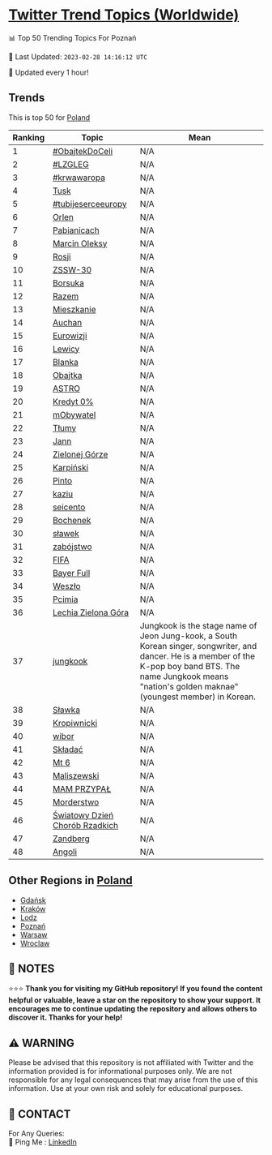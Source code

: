 [Twitter Trend Topics (Worldwide)](https://github.com/ErcinDedeoglu/Twitter-Trend-Topics)
==========


📊 Top 50 Trending Topics For Poznań

📆 Last Updated: `2023-02-28 14:16:12 UTC`

🔧 Updated every 1 hour!


## Trends

This is top 50 for [Poland](</Poland>)

| Ranking | Topic | Mean |
| ------- | ------------ | ------------ |
| 1 | [#ObajtekDoCeli](http://twitter.com/search?q=%23ObajtekDoCeli) | N/A |
| 2 | [#LZGLEG](http://twitter.com/search?q=%23LZGLEG) | N/A |
| 3 | [#krwawaropa](http://twitter.com/search?q=%23krwawaropa) | N/A |
| 4 | [Tusk](http://twitter.com/search?q=Tusk) | N/A |
| 5 | [#tubijeserceeuropy](http://twitter.com/search?q=%23tubijeserceeuropy) | N/A |
| 6 | [Orlen](http://twitter.com/search?q=Orlen) | N/A |
| 7 | [Pabianicach](http://twitter.com/search?q=Pabianicach) | N/A |
| 8 | [Marcin Oleksy](http://twitter.com/search?q=Marcin+Oleksy) | N/A |
| 9 | [Rosji](http://twitter.com/search?q=Rosji) | N/A |
| 10 | [ZSSW-30](http://twitter.com/search?q=ZSSW-30) | N/A |
| 11 | [Borsuka](http://twitter.com/search?q=Borsuka) | N/A |
| 12 | [Razem](http://twitter.com/search?q=Razem) | N/A |
| 13 | [Mieszkanie](http://twitter.com/search?q=Mieszkanie) | N/A |
| 14 | [Auchan](http://twitter.com/search?q=Auchan) | N/A |
| 15 | [Eurowizji](http://twitter.com/search?q=Eurowizji) | N/A |
| 16 | [Lewicy](http://twitter.com/search?q=Lewicy) | N/A |
| 17 | [Blanka](http://twitter.com/search?q=Blanka) | N/A |
| 18 | [Obajtka](http://twitter.com/search?q=Obajtka) | N/A |
| 19 | [ASTRO](http://twitter.com/search?q=ASTRO) | N/A |
| 20 | [Kredyt 0%](http://twitter.com/search?q=Kredyt+0%25) | N/A |
| 21 | [mObywatel](http://twitter.com/search?q=mObywatel) | N/A |
| 22 | [Tłumy](http://twitter.com/search?q=T%c5%82umy) | N/A |
| 23 | [Jann](http://twitter.com/search?q=Jann) | N/A |
| 24 | [Zielonej Górze](http://twitter.com/search?q=Zielonej+G%c3%b3rze) | N/A |
| 25 | [Karpiński](http://twitter.com/search?q=Karpi%c5%84ski) | N/A |
| 26 | [Pinto](http://twitter.com/search?q=Pinto) | N/A |
| 27 | [kaziu](http://twitter.com/search?q=kaziu) | N/A |
| 28 | [seicento](http://twitter.com/search?q=seicento) | N/A |
| 29 | [Bochenek](http://twitter.com/search?q=Bochenek) | N/A |
| 30 | [sławek](http://twitter.com/search?q=s%c5%82awek) | N/A |
| 31 | [zabójstwo](http://twitter.com/search?q=zab%c3%b3jstwo) | N/A |
| 32 | [FIFA](http://twitter.com/search?q=FIFA) | N/A |
| 33 | [Bayer Full](http://twitter.com/search?q=Bayer+Full) | N/A |
| 34 | [Weszło](http://twitter.com/search?q=Wesz%c5%82o) | N/A |
| 35 | [Pcimia](http://twitter.com/search?q=Pcimia) | N/A |
| 36 | [Lechia Zielona Góra](http://twitter.com/search?q=Lechia+Zielona+G%c3%b3ra) | N/A |
| 37 | [jungkook](http://twitter.com/search?q=jungkook) | Jungkook is the stage name of Jeon Jung-kook, a South Korean singer, songwriter, and dancer. He is a member of the K-pop boy band BTS. The name Jungkook means "nation's golden maknae" (youngest member) in Korean. |
| 38 | [Sławka](http://twitter.com/search?q=S%c5%82awka) | N/A |
| 39 | [Kropiwnicki](http://twitter.com/search?q=Kropiwnicki) | N/A |
| 40 | [wibor](http://twitter.com/search?q=wibor) | N/A |
| 41 | [Składać](http://twitter.com/search?q=Sk%c5%82ada%c4%87) | N/A |
| 42 | [Mt 6](http://twitter.com/search?q=Mt+6) | N/A |
| 43 | [Maliszewski](http://twitter.com/search?q=Maliszewski) | N/A |
| 44 | [MAM PRZYPAŁ](http://twitter.com/search?q=MAM+PRZYPA%c5%81) | N/A |
| 45 | [Morderstwo](http://twitter.com/search?q=Morderstwo) | N/A |
| 46 | [Światowy Dzień Chorób Rzadkich](http://twitter.com/search?q=%c5%9awiatowy+Dzie%c5%84+Chor%c3%b3b+Rzadkich) | N/A |
| 47 | [Zandberg](http://twitter.com/search?q=Zandberg) | N/A |
| 48 | [Angoli](http://twitter.com/search?q=Angoli) | N/A |



## Other Regions in [Poland](</Poland>)

* [Gdańsk](</Poland/Gdańsk.md>)
* [Kraków](</Poland/Kraków.md>)
* [Lodz](</Poland/Lodz.md>)
* [Poznań](</Poland/Poznań.md>)
* [Warsaw](</Poland/Warsaw.md>)
* [Wroclaw](</Poland/Wroclaw.md>)



## 📝 NOTES

⭐⭐⭐ **Thank you for visiting my GitHub repository! If you found the content helpful or valuable, leave a star on the repository to show your support. It encourages me to continue updating the repository and allows others to discover it. Thanks for your help!**


## ⚠️ WARNING

Please be advised that this repository is not affiliated with Twitter and the information provided is for informational purposes only. We are not responsible for any legal consequences that may arise from the use of this information. Use at your own risk and solely for educational purposes.


## 📨 CONTACT

 For Any Queries:  
            🏓 Ping Me : [LinkedIn](https://www.linkedin.com/in/ercindedeoglu/)
